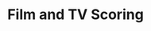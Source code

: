 ---
templateKey: music-film-tv-scoring
id: dd08ff5a-6b10-4c51-acbd-2ca2337da5c9
title: Film and TV Scoring
content:
  - video: BAM
    id: d8145a25-18e8-47a5-a7cf-d9c375124a2f
    url: https://www.nfb.ca/film/bam/
    thumbnail: https://res.cloudinary.com/dunew51zn/image/upload/v1617059319/music/vid_T_BAM_tb6rgt.jpg
    body: |-
      short film directed by Howie Shia

      music by Tim Shia & LEO37

      NATIONAL FILM BOARD OF CANADA, 2015

      in competition at Toronto International Film Festival 2015
  - video: HOOD
    id: c86172cc-7fee-4ec7-9ac0-74b5610b057f
    url: https://player.vimeo.com/video/46636118
    thumbnail: https://res.cloudinary.com/dunew51zn/image/upload/v1617059319/music/vid_T_hood-1_oq0bgg.jpg
    body: |-
      TV pilot

      DISNEY, 2010

      Music by Tim Shia
  - video: Traces of Joy
    id: c23bc4c6-7b9a-4c1e-922b-0e432609aa06
    url: https://www.youtube.com/embed/DpsyKhIlZjE
    thumbnail: https://res.cloudinary.com/dunew51zn/image/upload/v1617059319/music/vid_T_joy_zyhul0.jpg
    body: |-
      Two inner-city girls meet at their local playground: their chalk drawings include an imaginary friend Joey, whose mysterious circumstances are eventually revealed.
  - video: 'Peggy Baker: Four Phrases'
    id: ee858302-e422-4129-be57-0023959b1f98
    url: https://www.nfb.ca/film/peggy_baker_four_phrases/embed/player
    thumbnail: https://res.cloudinary.com/dunew51zn/image/upload/v1617059319/music/vid_T_peggybaker_zp62kv.jpg
    body: |-
      short film commissioned by the Governor General's Performing Arts Awards

      NATIONAL FILM BOARD OF CANADA, 2009

      Music by Tim Shia
  - video: Chinatown Cops
    id: 24ba5db5-8d1f-484e-8ca1-79eea3925f70
    url: https://www.youtube.com/embed/HpdkoLMVBds
    thumbnail: https://res.cloudinary.com/dunew51zn/image/upload/v1617059318/music/vid_T_chinatown_690_vys12i.jpg
    body: |-
      TV pilot

      PORTFOLIO ENTERTAINMENT/TELETOON, 2008

      Music by Tim Shia
  - video: Breakout
    id: e4d5e960-3160-4b64-a173-60c9ea9971d2
    url: https://www.youtube.com/embed/-iTxczgnN_4
    thumbnail: https://res.cloudinary.com/dunew51zn/image/upload/v1617059318/music/vid_t_breakout_fn9a4y.jpg
    body: |-
      TV series theme & score

      CBC TELEVISION, 2008

      Music by Tim Shia
  - video: UN-Habitat World Urban Forum iii
    id: 82e2626e-134c-4033-b6f6-15ac4419be1b
    url: https://www.youtube.com/embed/xnQ1wnnsPus
    thumbnail: https://res.cloudinary.com/dunew51zn/image/upload/v1617059319/music/vid_T_wufiii_oqtpib.jpg
    body: |-
      PSA

      National Film Board of Canada, 2006

      Music by Tim Shia
---